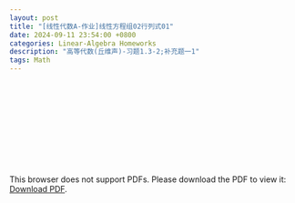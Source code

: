 ```yaml
---
layout: post
title: "[线性代数A-作业]线性方程组02行列式01"
date: 2024-09-11 23:54:00 +0800
categories: Linear-Algebra Homeworks
description: "高等代数(丘维声)-习题1.3-2;补充题一1"
tags: Math
---
```

<!-- ![](../assets/pdfs/la-01.pdf) -->
<!-- For ios users:[Download](https://github.com/PhotonYan/PhotonYan.github.io/blob/gh-pages/pdfs/la-01.pdf)

<object data="{{ site.url }}{{ site.baseurl }}/assets/pdfs/la-01.pdf" type="application/pdf"></object> -->

<object data="{{ site.url }}/assets/pdfs/la-homework2.pdf" type="application/pdf" width="700px" height="700px">
    <embed src="{{ site.url }}/assets/pdfs/la-homework2.pdf">
        <p>This browser does not support PDFs. Please download the PDF to view it: <a href="{{ site.url }}/assets/pdfs/la-homework2.pdf">Download PDF</a>.</p>
    </embed>
</object>